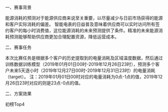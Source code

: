 一、赛事背景

能源消耗的预测对于能源供应商来说至关重要，以尽量减少与日前市场获得的能源和客户实际消耗的偏差。
智能电表的日益普及意味着供应商可以实时访问所有签约客户的每小时消费值，这位能源消耗的未来预测提供了条件。精准的未来能源消耗预测能够帮助供应商更加合理配置资源，降低运营成本。

二、赛事任务

本次比赛任务是根据多个客户的历史提取到的电量消耗及区域温度数据，然后通过训练数据训练模型（2019年01月01日00时-2019年12月26日23时），预测多个客户未来5天逐小时（2019年12月27日00时-2019年12月31日23时）的电量消耗（target）。
注：2019年01月01日00时对应的电量消耗为0点-1点的值，2019年12月26日23时对应的则是23点-0点的值。

二、方案效果

初榜Top4

